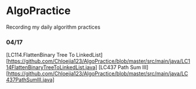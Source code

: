 # AlgoPractice
Recording my daily algorithm practices 

### 04/17
[LC114.FlattenBinary Tree To LinkedList][https://github.com/Chloejia123/AlgoPractice/blob/master/src/main/java/LC114FlattenBinaryTreeToLinkedList.java]
[LC437 Path Sum III][https://github.com/Chloejia123/AlgoPractice/blob/master/src/main/java/LC437PathSumIII.java]
